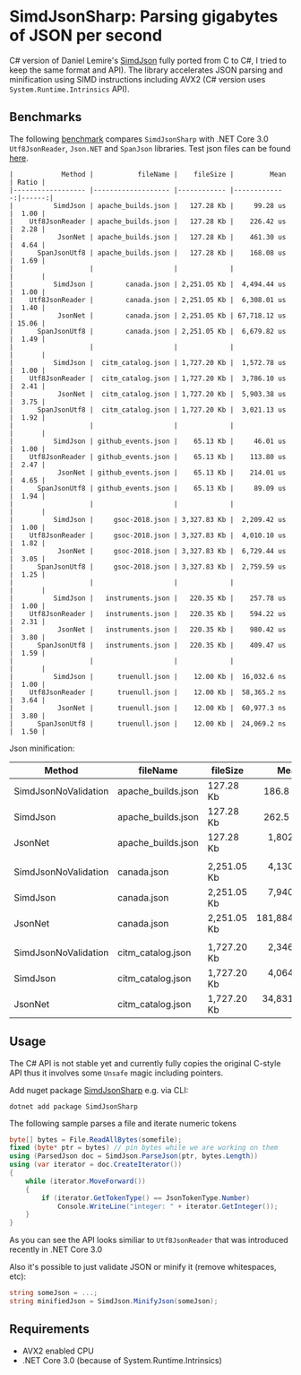 # SimdJsonSharp: Parsing gigabytes of JSON per second
C# version of Daniel Lemire's [SimdJson](https://github.com/lemire/simdjson) fully ported from C to C#, 
I tried to keep the same format and API). The library accelerates JSON parsing and minification using 
SIMD instructions including AVX2 (C# version uses `System.Runtime.Intrinsics` API).

## Benchmarks
The following [benchmark](https://github.com/EgorBo/SimdJsonSharp/blob/master/benchmarks/CountTokens.cs) compares `SimdJsonSharp` with .NET Core 3.0 `Utf8JsonReader`, `Json.NET` and `SpanJson` libraries.
Test json files can be found [here](https://github.com/lemire/simdjson/tree/master/jsonexamples).

```
|            Method |           fileName |    fileSize |         Mean | Ratio |
|------------------ |------------------- |------------ |-------------:|------:|
|          SimdJson | apache_builds.json |   127.28 Kb |     99.28 us |  1.00 |
|    Utf8JsonReader | apache_builds.json |   127.28 Kb |    226.42 us |  2.28 |
|           JsonNet | apache_builds.json |   127.28 Kb |    461.30 us |  4.64 |
|      SpanJsonUtf8 | apache_builds.json |   127.28 Kb |    168.08 us |  1.69 |
|                   |                    |             |              |       |
|          SimdJson |        canada.json | 2,251.05 Kb |  4,494.44 us |  1.00 |
|    Utf8JsonReader |        canada.json | 2,251.05 Kb |  6,308.01 us |  1.40 |
|           JsonNet |        canada.json | 2,251.05 Kb | 67,718.12 us | 15.06 |
|      SpanJsonUtf8 |        canada.json | 2,251.05 Kb |  6,679.82 us |  1.49 |
|                   |                    |             |              |       |
|          SimdJson |  citm_catalog.json | 1,727.20 Kb |  1,572.78 us |  1.00 |
|    Utf8JsonReader |  citm_catalog.json | 1,727.20 Kb |  3,786.10 us |  2.41 |
|           JsonNet |  citm_catalog.json | 1,727.20 Kb |  5,903.38 us |  3.75 |
|      SpanJsonUtf8 |  citm_catalog.json | 1,727.20 Kb |  3,021.13 us |  1.92 |
|                   |                    |             |              |       |
|          SimdJson | github_events.json |    65.13 Kb |     46.01 us |  1.00 |
|    Utf8JsonReader | github_events.json |    65.13 Kb |    113.80 us |  2.47 |
|           JsonNet | github_events.json |    65.13 Kb |    214.01 us |  4.65 |
|      SpanJsonUtf8 | github_events.json |    65.13 Kb |     89.09 us |  1.94 |
|                   |                    |             |              |       |
|          SimdJson |     gsoc-2018.json | 3,327.83 Kb |  2,209.42 us |  1.00 |
|    Utf8JsonReader |     gsoc-2018.json | 3,327.83 Kb |  4,010.10 us |  1.82 |
|           JsonNet |     gsoc-2018.json | 3,327.83 Kb |  6,729.44 us |  3.05 |
|      SpanJsonUtf8 |     gsoc-2018.json | 3,327.83 Kb |  2,759.59 us |  1.25 |
|                   |                    |             |              |       |
|          SimdJson |   instruments.json |   220.35 Kb |    257.78 us |  1.00 |
|    Utf8JsonReader |   instruments.json |   220.35 Kb |    594.22 us |  2.31 |
|           JsonNet |   instruments.json |   220.35 Kb |    980.42 us |  3.80 |
|      SpanJsonUtf8 |   instruments.json |   220.35 Kb |    409.47 us |  1.59 |
|                   |                    |             |              |       |
|          SimdJson |      truenull.json |    12.00 Kb |  16,032.6 ns |  1.00 |
|    Utf8JsonReader |      truenull.json |    12.00 Kb |  58,365.2 ns |  3.64 |
|           JsonNet |      truenull.json |    12.00 Kb |  60,977.3 ns |  3.80 |
|      SpanJsonUtf8 |      truenull.json |    12.00 Kb |  24,069.2 ns |  1.50 |
```

Json minification:

|                Method |           fileName |    fileSize |         Mean | Ratio |
|---------------------- |------------------- |------------ |-------------:|------:|
|  SimdJsonNoValidation | apache_builds.json |   127.28 Kb |     186.8 us |  1.00 |
|              SimdJson | apache_builds.json |   127.28 Kb |     262.5 us |  1.41 |
|               JsonNet | apache_builds.json |   127.28 Kb |   1,802.6 us |  9.65 |
|                       |                    |             |              |       |
|  SimdJsonNoValidation |        canada.json | 2,251.05 Kb |   4,130.7 us |  1.00 |
|              SimdJson |        canada.json | 2,251.05 Kb |   7,940.7 us |  1.92 |
|               JsonNet |        canada.json | 2,251.05 Kb | 181,884.0 us | 44.06 |
|                       |                    |             |              |       |
|  SimdJsonNoValidation |  citm_catalog.json | 1,727.20 Kb |   2,346.9 us |  1.00 |
|              SimdJson |  citm_catalog.json | 1,727.20 Kb |   4,064.0 us |  1.75 |
|               JsonNet |  citm_catalog.json | 1,727.20 Kb |  34,831.0 us | 14.84 |


## Usage
The C# API is not stable yet and currently fully copies the original C-style API
thus it involves some `Unsafe` magic including pointers.

Add nuget package [SimdJsonSharp](https://www.nuget.org/packages/SimdJsonSharp) e.g. via CLI:
```
dotnet add package SimdJsonSharp
```

The following sample parses a file and iterate numeric tokens
```csharp
byte[] bytes = File.ReadAllBytes(somefile);
fixed (byte* ptr = bytes) // pin bytes while we are working on them
using (ParsedJson doc = SimdJson.ParseJson(ptr, bytes.Length))
using (var iterator = doc.CreateIterator())
{
    while (iterator.MoveForward())
    {
        if (iterator.GetTokenType() == JsonTokenType.Number)
            Console.WriteLine("integer: " + iterator.GetInteger());
    }
}
```
As you can see the API looks similiar to `Utf8JsonReader` that was introduced recently in .NET Core 3.0

Also it's possible to just validate JSON or minify it (remove whitespaces, etc):
```csharp
string someJson = ...;
string minifiedJson = SimdJson.MinifyJson(someJson);
```

## Requirements
* AVX2 enabled CPU 
* .NET Core 3.0 (because of System.Runtime.Intrinsics)
